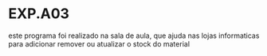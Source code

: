 <h1>EXP.A03</h1>
este programa foi realizado na sala de aula, que ajuda nas lojas informaticas para adicionar remover ou atualizar o stock do material 
